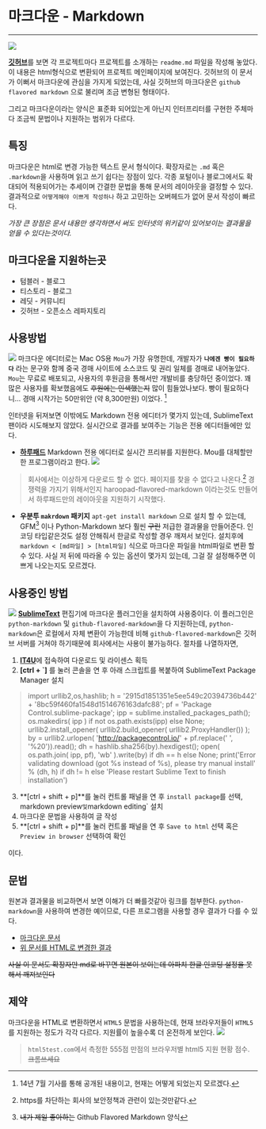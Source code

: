 # 마크다운 - Markdown
------------------------

![](http://pad.haroopress.com/docs/ko/markdown/images/markdown_md_168.png)

[**깃허브**](http://github.com)를 보면 각 프로젝트마다 프로젝트를 소개하는 `readme.md` 파일을 작성해 놓았다. 이 내용은 html형식으로 변환되어 프로젝트 메인페이지에 보여진다. 깃허브의 이 문서가 이뻐서 마크다운에 관심을 가지게 되었는데, 사실 깃허브의 마크다운은 `github flavored markdown` 으로 불리며 조금 변형된 형태이다.

그리고 마크다운이라는 양식은 표준화 되어있는게 아닌지 인터프리터를 구현한 주체마다 조금씩 문법이나 지원하는 범위가 다르다.

## 특징
마크다운은 html로 변경 가능한 텍스트 문서 형식이다. 확장자로는 `.md` 혹은 `.markdown`을 사용하며 읽고 쓰기 쉽다는 장점이 있다.
각종 포털이나 블로그에서도 확대되어 적용되어가는 추세이며 간결한 문법을 통해 문서의 레이아웃을 결정할 수 있다. 결과적으로 `어떻게해야 이쁘게 작성하나` 하고 고민하는 오버헤드가 없어 문서 작성이 빠르다.

*가장 큰 장점은 문서 내용만 생각하면서 써도 인터넷의 위키같이 있어보이는 결과물을 얻을 수 있다는것이다.*

## 마크다운을 지원하는곳
- 텀블러 - 블로그
- 티스토리 - 블로그
- 레딧 - 커뮤니티
- 깃허브 - 오픈소스 레파지토리

## 사용방법
![](https://koolinus.files.wordpress.com/2012/08/mou_screenshot_1.png?w=700)
마크다운 에디터로는 Mac OS용 `Mou`가 가장 유명한데, 개발자가 **`나에겐 빵이 필요하다`** 라는 문구와 함께 중국 경매 사이트에 소스코드 및 권리 일체를 경매로 내어놓았다. `Mou`는 무료로 배포되고, 사용자의 후원금을 통해서만 개발비를 충당하던 중이었다. 꽤 많은 사용자를 확보했음에도 ~~후원에는 인색했는지~~ 많이 힘들었나보다. 빵이 필요하다니... 경매 시작가는 50만위안 (약 8,300만원) 이었다. [^가슴아픈 mou의 이야기]

인터넷을 뒤져보면 이밖에도 Markdown 전용 에디터가 몇가지 있는데, SublimeText 팬이라 시도해보지 않았다. 실시간으로 결과를 보여주는 기능은 전용 에디터들에만 있다.

- [**하루패드**](http://pad.haroopress.com/user.html)
Markdown 전용 에디터로 실시간 프리뷰를 지원한다. Mou를 대체할만한 프로그램이라고 한다.
![](http://cfile30.uf.tistory.com/image/27752D3E53CBA3451FEFBF)
> 회사에서는 이상하게 다운로드 할 수 없다. 페이지를 찾을 수 없다고 나온다.[^https 라서 그런가] 경쟁력을 가지기 위해서인지 haroopad-flavored-markdown 이라는것도 만들어서 하루패드만의 레이아웃을 지원하기 시작했다.

- **우분투 `makrdown` 패키지**
`apt-get install markdown` 으로 설치 할 수 있는데, GFM[^GFM] 이나 Python-Markdown 보다 훨씬 ~~구린~~ 저급한 결과물을 만들어준다. 인코딩 타입같은것도 설정 안해줘서 한글로 작성할 경우 깨져서 보인다.
설치후에 `markdown < [md파일] > [html파일]` 식으로 마크다운 파일을 html파일로 변환 할 수 있다.
사실 저 뒤에 따라올 수 있는 옵션이 몇가지 있는데, 그걸 잘 설정해주면 이쁘게 나오는지도 모르겠다.

## 사용중인 방법
![](https://namu.wiki/file/%ED%8C%8C%EC%9D%BC:sublime_text.png)
[**SublimeText**](http://sublimetext.com/2) 편집기에 마크다운 플러그인을 설치하여 사용중이다. 이 플러그인은 `python-markdown` 및 `github-flavored-markdown`을 다 지원하는데, `python-markdown`은 로컬에서 자체 변환이 가능한데 비해 `github-flavored-markdown`은 깃허브 서버를 거쳐야 하기때문에 회사에서는 사용이 불가능하다. 절차를 나열하자면,

1. [**IT4U**](http://it4u.sec.samsung.net/itvoc/jsp/new/common/menu/frame.jsp)에 접속하여 다운로드 및 라이센스 획득
2. **[ctrl + `]** 를 눌러 콘솔을 연 후 아래 스크립트를 복붙하여 SublimeText Package Manager 설치
> import urllib2,os,hashlib; h = '2915d1851351e5ee549c20394736b442' + '8bc59f460fa1548d1514676163dafc88'; pf = 'Package Control.sublime-package'; ipp = sublime.installed_packages_path(); os.makedirs( ipp ) if not os.path.exists(ipp) else None; urllib2.install_opener( urllib2.build_opener( urllib2.ProxyHandler()) ); by = urllib2.urlopen( 'http://packagecontrol.io/' + pf.replace(' ', '%20')).read(); dh = hashlib.sha256(by).hexdigest(); open( os.path.join( ipp, pf), 'wb' ).write(by) if dh == h else None; print('Error validating download (got %s instead of %s), please try manual install' % (dh, h) if dh != h else 'Please restart Sublime Text to finish installation')
3. **[ctrl + shift + p]**를 눌러 컨트롤 패널을 연 후  `install package`를 선택, markdown preview` 및 `markdown editing` 설치
4. 마크다운 문법을 사용하여 글 작성
5. **[ctrl + shift + p]**를 눌러 컨트롤 패널을 연 후 `Save to html` 선택 혹은 `Preview in browser` 선택하여 확인

이다.

## 문법
원본과 결과물을 비교하면서 보면 이해가 더 빠를것같아 링크를 첨부한다. `python-markdown`을 사용하여 변경한 예이므로, 다른 프로그램을 사용할 경우 결과가 다를 수 있다.

* [마크다운 문서](http://10.252.88.47/markdown_cheat_sheet.md)
* [위 문서를 HTML로 변경한 결과](http://10.252.88.47/markdown_cheat_sheet.html)

~~사실 이 문서도 확장자만 md로 바꾸면 원본이 보이는데 아파치 한글 인코딩 설정을 못해서  깨져보인다~~
## 제약
마크다운을 HTML로 변환하면서 `HTML5` 문법을 사용하는데, 현재 브라우저들이 `HTML5`를 지원하는 정도가 각각 다르다. 지원률이 높을수록 더 온전하게 보인다.
![](http://10.252.88.47/imgs/html5_browser.png)
> `html5test.com`에서 측정한 555점 만점의 브라우저별 html5 지원 현황 점수. ~~크롬쓰세요~~

[^가슴아픈 mou의 이야기]: 14년 7월 기사를 통해 공개된 내용이고, 현재는 어떻게 되었는지 모르겠다.
[^https 라서 그런가]: https를 차단하는 회사의 보안정책과 관련이 있는것만같다.
[^GFM]: ~~내가 제일 좋아하는~~ Github Flavored Markdown 양식
